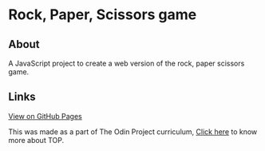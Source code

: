 # Rock, Paper, Scissors game

## About
A JavaScript project to create a web version of the rock, paper scissors game.

## Links
[View on GitHub Pages](https://johnrds.github.io/rock-paper-scissors/)

This was made as a part of The Odin Project curriculum, [Click here](https://www.theodinproject.com/about) to know more about TOP.
